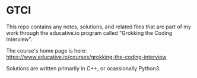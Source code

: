 # GTCI

This repo contains any notes, solutions, and related files that are part of my work through the educative.io program called "Grokking the Coding Interview".

The course's home page is here: https://www.educative.io/courses/grokking-the-coding-interview

Solutions are written primarily in C++, or ocassionally Python3.  